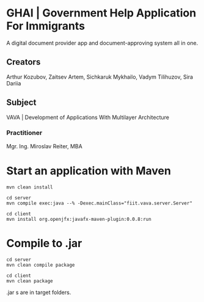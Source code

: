 # GHAI | Government Help Application For Immigrants

A digital document provider app and document-approving system all in one.

## Creators

Arthur Kozubov, Zaitsev Artem, Sichkaruk Mykhailo, Vadym Tilihuzov, Sira Dariia

## Subject

VAVA | Development of Applications With Multilayer Architecture

### Practitioner

Mgr. Ing. Miroslav Reiter, MBA

# Start an application with Maven

```
mvn clean install
```

```
cd server
mvn compile exec:java --% -Dexec.mainClass="fiit.vava.server.Server"
```

```
cd client
mvn install org.openjfx:javafx-maven-plugin:0.0.8:run 
```

# Compile to .jar

```
cd server
mvn clean compile package
```

```
cd client
mvn clean package
```

.jar s are in target folders.